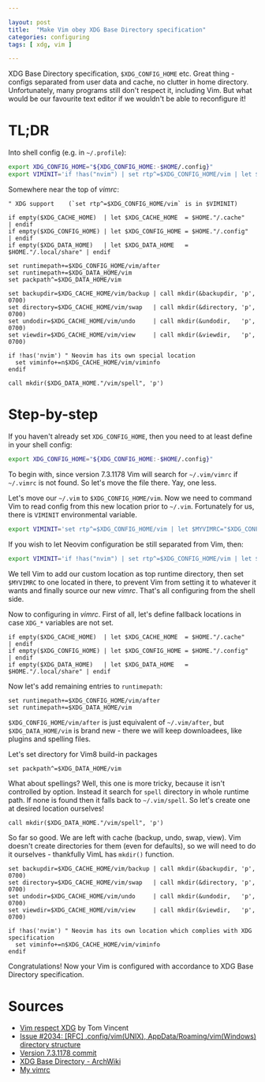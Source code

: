 ```yaml
---

layout: post
title:  "Make Vim obey XDG Base Directory specification"
categories: configuring
tags: [ xdg, vim ]

---
```


XDG Base Directory specification, `$XDG_CONFIG_HOME` etc. Great thing - configs
separated from user data and cache, no clutter in home directory. Unfortunately,
many programs still don't respect it, including Vim. But what would be our favourite
text editor if we wouldn't be able to reconfigure it!

# TL;DR

Into shell config (e.g. in `~/.profile`):
```sh
export XDG_CONFIG_HOME="${XDG_CONFIG_HOME:-$HOME/.config}"
export VIMINIT='if !has("nvim") | set rtp^=$XDG_CONFIG_HOME/vim | let $MYVIMRC="$XDG_CONFIG_HOME/vim/vimrc" | so $MYVIMRC | endif'
```

Somewhere near the top of _vimrc_:
```vim
" XDG support    (`set rtp^=$XDG_CONFIG_HOME/vim` is in $VIMINIT)

if empty($XDG_CACHE_HOME)  | let $XDG_CACHE_HOME  = $HOME."/.cache"       | endif
if empty($XDG_CONFIG_HOME) | let $XDG_CONFIG_HOME = $HOME."/.config"      | endif
if empty($XDG_DATA_HOME)   | let $XDG_DATA_HOME   = $HOME."/.local/share" | endif

set runtimepath+=$XDG_CONFIG_HOME/vim/after
set runtimepath+=$XDG_DATA_HOME/vim
set packpath^=$XDG_DATA_HOME/vim

set backupdir=$XDG_CACHE_HOME/vim/backup | call mkdir(&backupdir, 'p', 0700)
set directory=$XDG_CACHE_HOME/vim/swap   | call mkdir(&directory, 'p', 0700)
set undodir=$XDG_CACHE_HOME/vim/undo     | call mkdir(&undodir,   'p', 0700)
set viewdir=$XDG_CACHE_HOME/vim/view     | call mkdir(&viewdir,   'p', 0700)

if !has('nvim') " Neovim has its own special location
  set viminfo+=n$XDG_CACHE_HOME/vim/viminfo
endif

call mkdir($XDG_DATA_HOME."/vim/spell", 'p')
```

# Step-by-step

If you haven't already set `XDG_CONFIG_HOME`, then you need to at least define
in your shell config:
```sh
export XDG_CONFIG_HOME="${XDG_CONFIG_HOME:-$HOME/.config}"
```

To begin with, since version 7.3.1178 Vim will search for `~/.vim/vimrc` if
`~/.vimrc` is not found. So let's move the file there. Yay, one less.

Let's move our `~/.vim` to `$XDG_CONFIG_HOME/vim`. Now we need to command Vim
to read config from this new location prior to `~/.vim`. Fortunately for us,
there is `VIMINIT` environmental variable.

```sh
export VIMINIT='set rtp^=$XDG_CONFIG_HOME/vim | let $MYVIMRC="$XDG_CONFIG_HOME/vim/vimrc" | so $MYVIMRC'
```

If you wish to let Neovim configuration be still separated from Vim, then:

```sh
export VIMINIT='if !has("nvim") | set rtp^=$XDG_CONFIG_HOME/vim | let $MYVIMRC="$XDG_CONFIG_HOME/vim/vimrc" | so $MYVIMRC | endif'
```

We tell Vim to add our custom location as top runtime directory, then set `$MYVIMRC`
to one located in there, to prevent Vim from setting it to whatever it wants and
finally source our new _vimrc_. That's all configuring from the shell side.

Now to configuring in _vimrc_. First of all, let's define fallback locations in
case `XDG_*` variables are not set.
```vim
if empty($XDG_CACHE_HOME)  | let $XDG_CACHE_HOME  = $HOME."/.cache"       | endif
if empty($XDG_CONFIG_HOME) | let $XDG_CONFIG_HOME = $HOME."/.config"      | endif
if empty($XDG_DATA_HOME)   | let $XDG_DATA_HOME   = $HOME."/.local/share" | endif
```

Now let's add remaining entries to `runtimepath`:
```vim
set runtimepath+=$XDG_CONFIG_HOME/vim/after
set runtimepath+=$XDG_DATA_HOME/vim
```

`$XDG_CONFIG_HOME/vim/after` is just equivalent of `~/.vim/after`, but `$XDG_DATA_HOME/vim`
is brand new - there we will keep downloadees, like plugins and spelling files.

Let's set directory for Vim8 build-in packages
```vim
set packpath^=$XDG_DATA_HOME/vim
```

What about spellings? Well, this one is more tricky, because it isn't controlled
by option. Instead it search for `spell` directory in whole runtime path. If none
is found then it falls back to `~/.vim/spell`. So let's create one at desired
location ourselves!
```vim
call mkdir($XDG_DATA_HOME."/vim/spell", 'p')
```

So far so good. We are left with cache (backup, undo, swap, view). Vim doesn't
create directories for them (even for defaults), so we will need to do it
ourselves - thankfully VimL has `mkdir()` function.
```vim
set backupdir=$XDG_CACHE_HOME/vim/backup | call mkdir(&backupdir, 'p', 0700)
set directory=$XDG_CACHE_HOME/vim/swap   | call mkdir(&directory, 'p', 0700)
set undodir=$XDG_CACHE_HOME/vim/undo     | call mkdir(&undodir,   'p', 0700)
set viewdir=$XDG_CACHE_HOME/vim/view     | call mkdir(&viewdir,   'p', 0700)

if !has('nvim') " Neovim has its own location which complies with XDG specification
  set viminfo+=n$XDG_CACHE_HOME/vim/viminfo
endif
```

Congratulations! Now your Vim is configured with accordance to XDG Base Directory specification.

# Sources
* [Vim respect XDG](https://tlvince.com/vim-respect-xdg) by Tom Vincent
* [Issue #2034: [RFC] .config/vim(UNIX), AppData/Roaming/vim(Windows) directory structure](https://github.com/vim/vim/issues/2034)
* [Version 7.3.1178 commit](https://github.com/vim/vim/commit/6a459902592e2a4ba68)
* [XDG Base Directory - ArchWiki](https://wiki.archlinux.org/index.php/XDG_Base_Directory)
* [My vimrc](https://github.com/Jorengarenar/dotfiles/blob/master/vim/vimrc)
